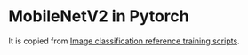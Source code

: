 # MobileNetV2 in Pytorch

It is copied from [Image classification reference training scripts](https://github.com/pytorch/vision/blob/main/references/classification/README.md).